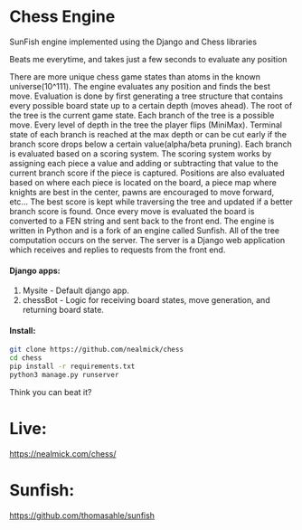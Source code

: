 # Chess Engine

SunFish engine implemented using the Django and Chess libraries 

Beats me everytime, and takes just a few seconds to evaluate any position

There are more unique chess game states than atoms in the known universe(10^111).  The engine evaluates any position and finds the best move.  Evaluation is done by first generating a tree structure that contains every possible board state up to a certain depth (moves ahead).  The root of the tree is the current game state.  Each branch of the tree is a possible move.  Every level of depth in the tree the player flips (MiniMax).  Terminal state of each branch is reached at the max depth or can be cut early if the branch score drops below a certain value(alpha/beta pruning).  Each branch is evaluated based on a scoring system.  The scoring system works by assigning each piece a value and adding or subtracting that value to the current branch score if the piece is captured.  Positions are also evaluated based on where each piece is located on the board, a piece map where knights are best in the center, pawns are encouraged to move forward, etc… The best score is kept while traversing the tree and updated if a better branch score is found.  Once every move is evaluated the board is converted to a FEN string and sent back to the front end.  The engine is written in Python and is a fork of an engine called Sunfish.  All of the tree computation occurs on the server.  The server is a Django web application which receives and replies to requests from the front end.

#### Django apps:
1.  Mysite - Default django app.
2.  chessBot - Logic for receiving board states, move generation, and returning board state.

#### Install:

```bash
git clone https://github.com/nealmick/chess
cd chess
pip install -r requirements.txt
python3 manage.py runserver
```

Think you can beat it?
# Live:
https://nealmick.com/chess/

# Sunfish:
https://github.com/thomasahle/sunfish

